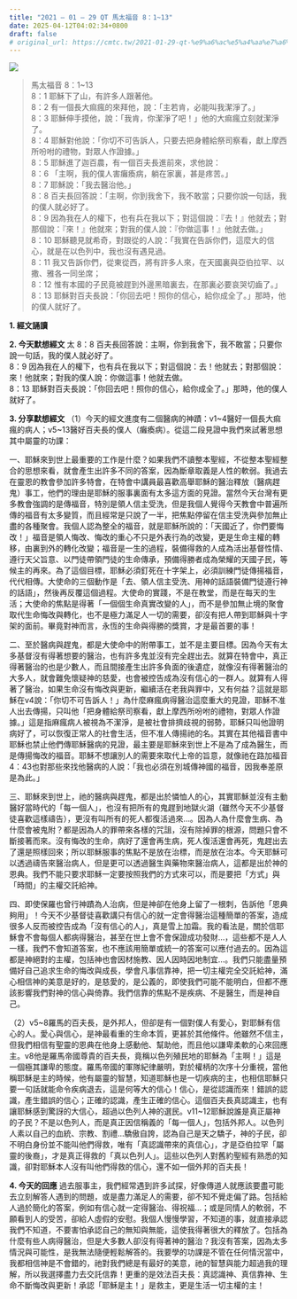 ```yaml
---
title: "2021 – 01 – 29 QT 馬太福音 8：1~13"
date: 2025-04-12T04:02:34+0800
draft: false
# original_url: https://cmtc.tw/2021-01-29-qt-%e9%a6%ac%e5%a4%aa%e7%a6%8f%e9%9f%b3-8%ef%bc%9a113
---
```


![](/images/qt.jpg)
> 馬太福音 8：1\~13  
> 8：1 耶穌下了山，有許多人跟著他。  
> 8：2 有一個長大痲瘋的來拜他，說：「主若肯，必能叫我潔淨了。」  
> 8：3 耶穌伸手摸他，說：「我肯，你潔淨了吧！」他的大痲瘋立刻就潔淨了。  
> 8：4 耶穌對他說：「你切不可告訴人，只要去把身體給祭司察看，獻上摩西所吩咐的禮物，對眾人作證據。」  
> 8：5 耶穌進了迦百農，有一個百夫長進前來，求他說：  
> 8：6 「主啊，我的僕人害癱瘓病，躺在家裏，甚是疼苦。」  
> 8：7 耶穌說：「我去醫治他。」  
> 8：8 百夫長回答說：「主啊，你到我舍下，我不敢當；只要你說一句話，我的僕人就必好了。  
> 8：9 因為我在人的權下，也有兵在我以下；對這個說：『去！』他就去；對那個說：『來！』他就來；對我的僕人說：『你做這事！』他就去做。」  
> 8：10 耶穌聽見就希奇，對跟從的人說：「我實在告訴你們，這麼大的信心，就是在以色列中，我也沒有遇見過。  
> 8：11 我又告訴你們，從東從西，將有許多人來，在天國裏與亞伯拉罕、以撒、雅各一同坐席；  
> 8：12 惟有本國的子民竟被趕到外邊黑暗裏去，在那裏必要哀哭切齒了。」  
> 8：13 耶穌對百夫長說：「你回去吧！照你的信心，給你成全了。」那時，他的僕人就好了。

**1. 經文誦讀**

**2.  今天默想經文**
太 8：8 百夫長回答說：主啊，你到我舍下，我不敢當；只要你說一句話，我的僕人就必好了。  
8：9 因為我在人的權下，也有兵在我以下；對這個說：去！他就去；對那個說：來！他就來；對我的僕人說：你做這事！他就去做。  
8：13 耶穌對百夫長說：「你回去吧！照你的信心，給你成全了。」那時，他的僕人就好了。

**3. 分享默想經文**
（1）今天的經文進度有二個醫病的神蹟：v1\~4醫好一個長大痲瘋的病人；v5\~13醫好百夫長的僕人（癱瘓病）。從這二段見證中我們來試著思想其中屬靈的功課：

一、耶穌來到世上最重要的工作是什麼？如果我們不讀整本聖經，不從整本聖經整合的思想來看，就會產生出許多不同的答案，因為斷章取義是人性的軟弱。我過去在靈恩的教會參加許多特會，在特會中講員最喜歡高舉耶穌的醫治釋放（醫病趕鬼）事工，他們的理由是耶穌的服事裏面有太多這方面的見證。當然今天台灣有更多教會強調的是傳福音，特別是領人信主受洗，但是我個人覺得今天教會中普遍所傳的福音有太多變質，而且經常是只說了一半，把焦點停留在信主受洗與參加無止盡的各種聚會。我個人認為整全的福音，就是耶穌所說的：「天國近了，你們要悔改！」福音是領人悔改、悔改的重心不只是外表行為的改變，更是生命主權的轉移，由裏到外的轉化改變；福音是一生的過程，裝備得救的人成為活出基督性情、遵行天父旨意、以門徒帶領門徒的生命傳承，預備得勝者成為榮耀的天國子民，等候主的再來。為了這個目標，耶穌必須釘死在十字架上，必須訓練門徒傳揚福音，代代相傳。大使命的三個動作是「去、領人信主受洗、用神的話語裝備門徒遵行神的話語」，然後再反覆這個過程。大使命的實踐，不是在教堂，而是在每天的生活；大使命的焦點是得著「一個個生命真實改變的人」，而不是參加無止境的聚會取代生命悔改與轉化，也不是極力滿足人一切的需要，卻沒有把人帶到耶穌與十字架的面前。畢竟對神而言，永恆的生命與得勝的獎賞，才是最首要的事！

二、至於醫病與趕鬼，都是大使命中的附帶事工，並不是主要目標。因為今天有太多基督沒有得著想要的醫治，也有許多鬼並沒有完全趕出去。就算在特會中，真正得著醫治的也是少數人，而且間接產生出許多負面的後遺症，就像沒有得著醫治的大多人，就會難免懷疑神的慈愛，也會被控告成為沒有信心的一群人。就算有人得著了醫治，如果生命沒有悔改與更新，繼續活在老我與罪中，又有何益？這就是耶穌在v4說：「你切不可告訴人！」為什麼麻瘋病得醫治這麼重大的見證，耶穌不准人出去傳揚，只叫他「把身體給祭司察看，獻上摩西所吩咐的禮物，對眾人作證據。」這是指麻瘋病人被視為不潔淨，是被社會排擠歧視的弱勢，耶穌只叫他證明病好了，可以恢復正常人的社會生活，但不准人傳揚祂的名。其實在其他福音書中耶穌也禁止他們傳耶穌醫病的見證，最主要是耶穌來到世上不是為了成為醫生，而是傳揚悔改的福音。耶穌不想讓別人的需要來取代上帝的旨意，就像祂在路加福音4：43也對那些來找他醫病的人說：「我也必須在別城傳神國的福音，因我奉差原是為此。」

三、耶穌來到世上，祂的醫病與趕鬼，都是出於憐恤人的心，其實耶穌並沒有主動醫好當時代的「每一個人」，也沒有把所有的鬼趕到地獄火湖（雖然今天不少基督徒喜歡這樣禱告），更沒有叫所有的死人都復活過來…。因為人為什麼會生病、為什麼會被鬼附？都是因為人的罪帶來各樣的咒詛，沒有除掉罪的根源，問題只會不斷接著而來。沒有悔改的生命，病好了還會再生病，死人復活還會再死，鬼趕出去了還是照樣回來；所以耶穌服事的焦點不是放在治標，而是放在治本。今天耶穌可以透過禱告來醫治病人，但是更可以透過醫生與藥物來醫治病人，這都是出於神的恩典。我們不能只要求耶穌一定要按照我們的方式來可以，而是要把「方式」與「時間」的主權交託給神。

四、即使保羅也曾行神蹟為人治病，但是神卻在他身上留了一根刺，告訴他「恩典夠用」！今天不少基督徒喜歡講只有信心的就一定會得醫治這種簡單的答案，造成很多人反而被控告成為「沒有信心的人」，真是雪上加霜。我的看法是，關於信耶穌會不會每個人都病得醫治，甚至在世上會不會保證成功發財…，這些都不是人人一樣，我們不會知道答案，也不應該用簡單或統一的答案可以應付過去的。因為這都是神絕對的主權，包括神也會因材施教、因人因時因地制宜…。我們只能盡量預備好自己追求生命的悔改與成長，學會凡事信靠神，把一切主權完全交託給神，滿心相信神的美意是好的，是慈愛的，是公義的，即使我們可能不能明白，但都不應該影響我們對神的信心與倚靠。我們信靠的焦點不是疾病、不是醫生，而是神自己。

（2）v5\~8羅馬的百夫長，是外邦人，但卻是有一個對僕人有愛心，對耶穌有信心的人。愛心與信心，是神最看重的生命本質，更甚於其他條件。他雖然不信主，但我們相信有聖靈的恩典在他身上感動他、幫助他，而且他以謙卑柔軟的心來回應主。v8他是羅馬帝國尊貴的百夫長，竟稱以色列殖民地的耶穌為「主啊！」這是一個極其謙卑的態度。羅馬帝國的軍隊紀律嚴明，對於權柄的次序十分重視，當他稱耶穌是主的時候，他有屬靈的智慧，知道耶穌也是一切疾病的主，也相信耶穌只要一句話就能命令疾病退去，這是何等大的信心！信心，是從認識而來！錯誤的認識，產生錯誤的信心；正確的認識，產生正確的信心。這個百夫長真認識主，也有讓耶穌感到驚訝的大信心，超過以色列人神的選民。v11\~12耶穌說誰是真正屬神的子民？不是以色列人，而是真正因信稱義的「每一個人」，包括外邦人。以色列人素以自己的血統、宗教、割禮…驕傲自誇，認為自己是天之驕子，神的子民，卻不明白身份並不能叫他們得救，唯有「真認識帶來的真信心」，才是亞伯拉罕「屬靈的後裔」，才是真正得救的「真以色列人」。這些以色列人對舊約聖經有熟悉的知識，卻對耶穌本人沒有叫他們得救的信心，還不如一個外邦的百夫長！

**4. 今天的回應**
過去服事主，我們經常遇到許多試探，好像傳道人就應該要盡可能去立刻解答人遇到的問題，或是盡力滿足人的需要，卻不知不覺走偏了路。包括給人過於簡化的答案，例如有信心就一定得醫治、得祝福…；或是同情人的軟弱，不願看到人的受苦，卻給人虛假的安慰。我個人慢慢學習，不知道的事，就直接承認我們不知道，不要害怕承認自己的無知與無能，這使我得著很大的釋放了。包括為什麼有些人病得醫治，但是大多數人卻沒有得著神的醫治？我沒有答案，因為太多情況與可能性，是我無法隨便輕鬆解答的。我要學的功課是不管在任何情況當中，我都相信神是不會錯的，祂對我們總是有最好的美意，祂的智慧與能力超過我的理解，所以我選擇盡力去交託信靠！更重的是效法百夫長：真認識神、真信靠神、生命不斷悔改與更新！承認「耶穌是主！」是救主，更是生活一切主權的主！
